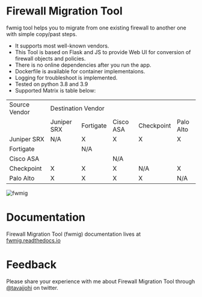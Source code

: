 # Firewall Migration Tool

fwmig tool helps you to migrate from one existing firewall to another one with simple copy/past steps.

- It supports most well-known vendors.
- This Tool is based on Flask and JS to provide Web UI for conversion of firewall objects and policies.
- There is no online dependencies after you run the app.
- Dockerfile is available for container implementaions.
- Logging for troubleshoot is implemented.
- Tested on python 3.8 and 3.9
- Supported Matrix is table below:

<table>
    <tr>
        <td>Source Vendor</td>
        <td colspan="6">Destination Vendor</td>
    </tr>
    <tr>
        <td></td>
        <td>Juniper SRX</td>
        <td>Fortigate</td>
        <td>Cisco ASA</td>
        <td>Checkpoint</td>
        <td>Palo Alto</td>
    </tr>
    <tr>
        <td>Juniper SRX</td>
        <td>N/A</td>
        <td>X</td>
        <td>X</td>
        <td>X</td>
        <td>X</td>
    </tr>
    <tr>
        <td>Fortigate</td>
        <td></td>
        <td>N/A</td>
        <td></td>
        <td></td>
        <td></td>
    </tr>
    <tr>
        <td>Cisco ASA</td>
        <td></td>
        <td></td>
        <td>N/A</td>
        <td></td>
        <td></td>
    </tr>
    <tr>
        <td>Checkpoint</td>
        <td>X</td>
        <td>X</td>
        <td>X</td>
        <td>N/A</td>
        <td>X</td>
    </tr>
    <tr>
        <td>Palo Alto</td>
        <td>X</td>
        <td>X</td>
        <td>X</td>
        <td>X</td>
        <td>N/A</td>
    </tr>
</table>



![fwmig](https://github.com/VahidTa/firewall_migration_tool/blob/main/docs/image/main.png?raw=true)

# Documentation

Firewall Migration Tool (fwmig) documentation lives at [fwmig.readthedocs.io](https://fwmig.readthedocs.io/en/latest/?)


# Feedback

Please share your experience with me about Firewall Migration Tool through [@tavajjohi](https://twitter.com/tavajjohi) on twitter.
